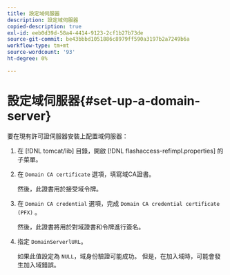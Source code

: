 ```yaml
---
title: 設定域伺服器
description: 設定域伺服器
copied-description: true
exl-id: eeb0d39d-58a4-4414-9123-2cf1b27b73de
source-git-commit: be43bbbd1051886c8979ff590a3197b2a7249b6a
workflow-type: tm+mt
source-wordcount: '93'
ht-degree: 0%

---
```


# 設定域伺服器{#set-up-a-domain-server}

要在現有許可證伺服器安裝上配置域伺服器：

1. 在 [!DNL tomcat/lib] 目錄，開啟 [!DNL flashaccess-refimpl.properties] 的子菜單。
1. 在 `Domain CA certificate` 選項，填寫域CA證書。

   然後，此證書用於接受域令牌。
1. 在 `Domain CA credential` 選項，完成 `Domain CA credential certificate (PFX)` 。

   然後，此證書將用於對域證書和令牌進行簽名。
1. 指定 `DomainServerlURL`。

   如果此值設定為 `NULL`，域身份驗證可能成功。 但是，在加入域時，可能會發生加入域錯誤。
